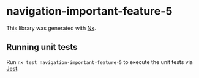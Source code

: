# navigation-important-feature-5

This library was generated with [Nx](https://nx.dev).

## Running unit tests

Run `nx test navigation-important-feature-5` to execute the unit tests via [Jest](https://jestjs.io).
